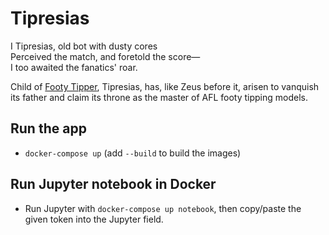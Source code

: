 # Tipresias

I Tipresias, old bot with dusty cores<br>
Perceived the match, and foretold the score—<br>
I too awaited the fanatics' roar.<br>

Child of [Footy Tipper](https://github.com/cfranklin11/footy-tipper), Tipresias, has, like Zeus before it, arisen to vanquish its father and claim its throne as the master of AFL footy tipping models.

## Run the app
* `docker-compose up` (add `--build` to build the images)

## Run Jupyter notebook in Docker
* Run Jupyter with `docker-compose up notebook`, then copy/paste the given token into the Jupyter field.